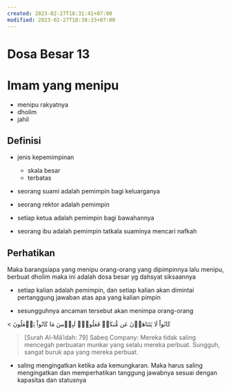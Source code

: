 ```yaml
---
created: 2023-02-27T18:31:41+07:00
modified: 2023-02-27T18:38:33+07:00
---
```


# Dosa Besar 13

# Imam yang menipu

- menipu rakyatnya
- dholim
- jahil

## Definisi

- jenis kepemimpinan
  - skala besar
  - terbatas

- seorang suami adalah pemimpin bagi keluarganya
- seorang rektor adalah pemimpin
- setiap ketua adalah pemimpin bagi bawahannya
- seorang ibu adalah pemimpin tatkala suaminya mencari nafkah

## Perhatikan 

Maka barangsiapa yang menipu orang-orang yang dipimpinnya lalu menipu, berbuat dholim maka ini adalah dosa besar yg dahsyat siksaannya

- setiap kalian adalah pemimpin, dan setiap kalian akan dimintai pertanggung jawaban atas apa yang kalian pimpin


- sesungguhnya ancaman tersebut akan menimpa orang-orang

< كَانُواْ لَا يَتَنَاهَوۡنَ عَن مُّنكَرٖ فَعَلُوهُۚ لَبِئۡسَ مَا كَانُواْ يَفۡعَلُونَ

> [Surah Al-Māʾidah: 79]
Sabeq Company:
Mereka tidak saling mencegah perbuatan munkar yang selalu mereka perbuat. Sungguh, sangat buruk apa yang mereka perbuat.

- saling mengingatkan ketika ada kemungkaran. Maka harus saling mengingatkan dan memperhatikan tanggung jawabnya sesuai dengan kapasitas dan statusnya
